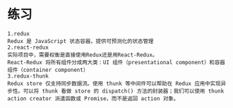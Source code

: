 # 练习
    1.redux
    Redux 是 JavaScript 状态容器，提供可预测化的状态管理
    2.react-redux
    实际项目中，需要权衡是直接使用Redux还是用React-Redux。
    React-Redux 将所有组件分成两大类：UI 组件（presentational component）和容器组件（container component）
    3.redux-thunk
    Redux store 仅支持同步数据流。使用 thunk 等中间件可以帮助在 Redux 应用中实现异步性。可以将 thunk 看做 store 的 dispatch() 方法的封装器；我们可以使用 thunk action creator 派遣函数或 Promise，而不是返回 action 对象。
